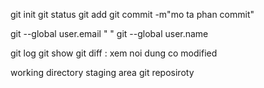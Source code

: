 git init
git status
git add
git commit -m"mo ta phan commit"

git --global user.email " "
git --global user.name 


git log 
git show 
git diff : xem noi dung co modified

working directory
staging area
git reposiroty